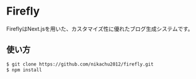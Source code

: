 # Firefly
FireflyはNext.jsを用いた、カスタマイズ性に優れたブログ生成システムです。

## 使い方
```sh
$ git clone https://github.com/nikachu2012/firefly.git
$ npm install
```

